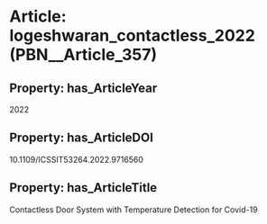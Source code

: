 # Article: __logeshwaran_contactless_2022__ (PBN__Article_357)

## Property: has_ArticleYear

2022

## Property: has_ArticleDOI

10.1109/ICSSIT53264.2022.9716560

## Property: has_ArticleTitle

Contactless Door System with Temperature Detection for Covid-19

